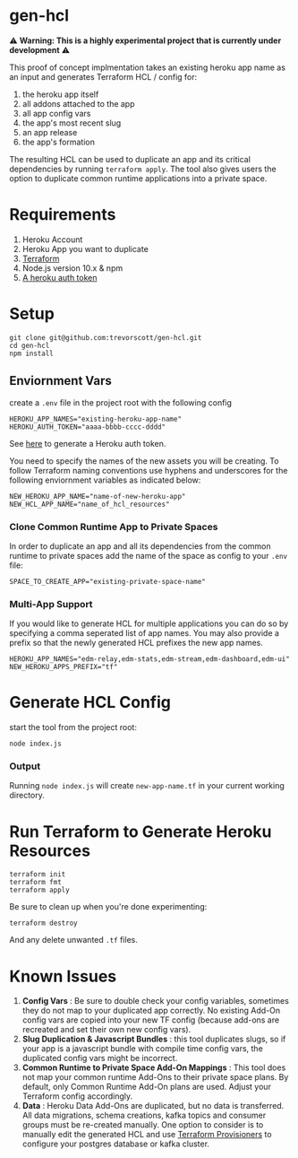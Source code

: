# gen-hcl

⚠️ **Warning: This is a highly experimental project that is currently under development** ⚠️

This proof of concept implmentation takes an existing heroku app name as an input and generates Terraform HCL / config for:

1. the heroku app itself
1. all addons attached to the app
1. all app config vars 
1. the app's most recent slug
1. an app release
1. the app's formation

The resulting HCL can be used to duplicate an app and its critical dependencies by running `terraform apply`. The tool also gives users the option to duplicate common runtime applications into a private space.

# Requirements

1. Heroku Account
1. Heroku App you want to duplicate
1. [Terraform](https://www.terraform.io/downloads.html)
1. Node.js version 10.x & npm
1. [A heroku auth token](https://devcenter.heroku.com/articles/platform-api-quickstart#authentication)

# Setup

```
git clone git@github.com:trevorscott/gen-hcl.git
cd gen-hcl
npm install
```

## Enviornment Vars

create a `.env` file in the project root with the following config 

```
HEROKU_APP_NAMES="existing-heroku-app-name"
HEROKU_AUTH_TOKEN="aaaa-bbbb-cccc-dddd"
```

See [here](https://devcenter.heroku.com/articles/platform-api-quickstart#authentication) to generate a Heroku auth token.

You need to specify the names of the new assets you will be creating. To follow Terraform naming conventions use hyphens and underscores for the following enviornment variables as indicated below: 

```
NEW_HEROKU_APP_NAME="name-of-new-heroku-app"
NEW_HCL_APP_NAME="name_of_hcl_resources"
```

### Clone Common Runtime App to Private Spaces

In order to duplicate an app and all its dependencies from the common runtime to private spaces add the name of the space as config to your `.env` file:

```
SPACE_TO_CREATE_APP="existing-private-space-name"
```

### Multi-App Support

If you would like to generate HCL for multiple applications you can do so by specifying a comma seperated list of app names. You may also provide a prefix so that the newly generated HCL prefixes the new app names.

```
HEROKU_APP_NAMES="edm-relay,edm-stats,edm-stream,edm-dashboard,edm-ui"
NEW_HEROKU_APPS_PREFIX="tf"
```

# Generate HCL Config

start the tool from the project root:

```
node index.js
```

### Output

Running `node index.js` will create `new-app-name.tf` in your current working directory. 

# Run Terraform to Generate Heroku Resources

```
terraform init
terraform fmt
terraform apply
```

Be sure to clean up when you're done experimenting:

```
terraform destroy
```

And any delete unwanted `.tf` files.

# Known Issues

1. **Config Vars** : Be sure to double check your config variables, sometimes they do not map to your duplicated app correctly. No existing Add-On config vars are copied into your new TF config (because add-ons are recreated and set their own new config vars).
1. **Slug Duplication & Javascript Bundles** : this tool duplicates slugs, so if your app is a javascript bundle with compile time config vars, the duplicated config vars might be incorrect.
1. **Common Runtime to Private Space Add-On Mappings** : This tool does not map your common runtime Add-Ons to their private space plans. By default, only Common Runtime Add-On plans are used. Adjust your Terraform config accordingly. 
1. **Data** : Heroku Data Add-Ons are duplicated, but no data is transferred. All data migrations, schema creations, kafka topics and consumer groups must be re-created manually. One option to consider is to manually edit the generated HCL and use [Terraform Provisioners](https://www.terraform.io/docs/provisioners/index.html) to configure your postgres database or kafka cluster.  



